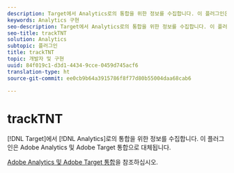 ```yaml
---
description: Target에서 Analytics로의 통합을 위한 정보를 수집합니다. 이 플러그인은 Adobe Analytics 및 Adobe Target 통합으로 대체됩니다.
keywords: Analytics 구현
seo-description: Target에서 Analytics로의 통합을 위한 정보를 수집합니다. 이 플러그인은 Adobe Analytics 및 Adobe Target 통합으로 대체됩니다.
seo-title: trackTNT
solution: Analytics
subtopic: 플러그인
title: trackTNT
topic: 개발자 및 구현
uuid: 84f019c1-d3d1-4434-9cce-0459d745acf6
translation-type: ht
source-git-commit: ee0cb9b64a3915786f8f77d80b55004daa68cab6

---
```



# trackTNT

[!DNL Target]에서 [!DNL Analytics]로의 통합을 위한 정보를 수집합니다. 이 플러그인은 Adobe Analytics 및 Adobe Target 통합으로 대체됩니다.

[Adobe Analytics 및 Adobe Target 통합](https://marketing.adobe.com/resources/help/ko_KR/target/a4t/)을 참조하십시오.
